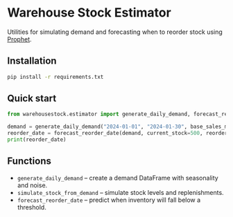 # Warehouse Stock Estimator

Utilities for simulating demand and forecasting when to reorder stock using [Prophet](https://facebook.github.io/prophet/).

## Installation

```bash
pip install -r requirements.txt
```

## Quick start

```python
from warehousestock.estimator import generate_daily_demand, forecast_reorder_date

demand = generate_daily_demand("2024-01-01", "2024-01-30", base_sales_mean=20, item_id="ITEM_1")
reorder_date = forecast_reorder_date(demand, current_stock=500, reorder_threshold=100)
print(reorder_date)
```

## Functions
- `generate_daily_demand` – create a demand DataFrame with seasonality and noise.
- `simulate_stock_from_demand` – simulate stock levels and replenishments.
- `forecast_reorder_date` – predict when inventory will fall below a threshold.
